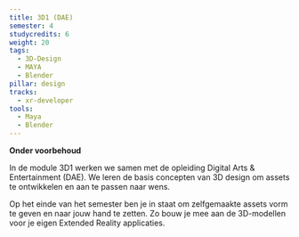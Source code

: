 ```yaml
---
title: 3D1 (DAE)
semester: 4
studycredits: 6
weight: 20
tags:
  - 3D-Design
  - MAYA
  - Blender
pillar: design
tracks:
  - xr-developer
tools:
  - Maya
  - Blender
---
```


**Onder voorbehoud**

In de module 3D1 werken we samen met de opleiding Digital Arts & Entertainment (DAE).
We leren de basis concepten van 3D design om assets te ontwikkelen en aan te passen naar wens.

Op het einde van het semester ben je in staat om zelfgemaakte assets vorm te geven en naar jouw hand te zetten.
Zo bouw je mee aan de 3D-modellen voor je eigen Extended Reality applicaties.
